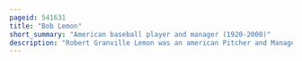 ```yaml
---
pageid: 541631
title: "Bob Lemon"
short_summary: "American baseball player and manager (1920-2000)"
description: "Robert Granville Lemon was an american Pitcher and Manager in major League Baseball. Lemon was a 1976 Recipient of the national Baseball Hall of Fame."
---
```

